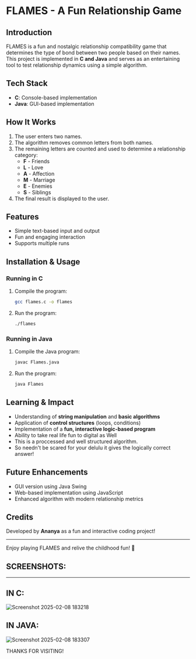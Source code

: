 # FLAMES - A Fun Relationship Game

## Introduction
FLAMES is a fun and nostalgic relationship compatibility game that determines the type of bond between two people based on their names. This project is implemented in **C and Java** and serves as an entertaining tool to test relationship dynamics using a simple algorithm.

## Tech Stack
- **C**: Console-based implementation
- **Java**: GUI-based implementation

## How It Works
1. The user enters two names.
2. The algorithm removes common letters from both names.
3. The remaining letters are counted and used to determine a relationship category:
   - **F** - Friends
   - **L** - Love
   - **A** - Affection
   - **M** - Marriage
   - **E** - Enemies
   - **S** - Siblings
4. The final result is displayed to the user.

##  Features
- Simple text-based input and output
- Fun and engaging interaction
- Supports multiple runs

##  Installation & Usage
### Running in C
1. Compile the program:
   ```bash
   gcc flames.c -o flames
   ```
2. Run the program:
   ```bash
   ./flames
   ```

### Running in Java
1. Compile the Java program:
   ```bash
   javac Flames.java
   ```
2. Run the program:
   ```bash
   java Flames
   ```

##  Learning & Impact
- Understanding of **string manipulation** and **basic algorithms**
- Application of **control structures** (loops, conditions)
- Implementation of a **fun, interactive logic-based program**
- Ability to take real life fun to digital as Well
- This is a proccessed and well structured algorithm.
- So needn't be scared for your delulu it gives the logically correct answer!

##  Future Enhancements
- GUI version using Java Swing
- Web-based implementation using JavaScript
- Enhanced algorithm with modern relationship metrics

##  Credits
Developed by **Ananya** as a fun and interactive coding project!

---
Enjoy playing FLAMES and relive the childhood fun! 🎉
## SCREENSHOTS:
---
## IN C:
![Screenshot 2025-02-08 183218](https://github.com/user-attachments/assets/639b2e8d-ce8d-4e95-8b72-136f29623c6d)

## IN JAVA:
![Screenshot 2025-02-08 183307](https://github.com/user-attachments/assets/ce10f7f4-cb89-4865-822e-0c4b82e8967f)

THANKS FOR VISITING!
